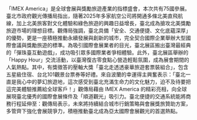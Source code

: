 「IMEX America」是全球會展與獎勵旅遊產業的指標盛會，本次共有75國參展。臺北市政府觀光傳播局指出，隨著2025年多家航空公司將開通多條北美直飛航線，加上北美旅客對文化體驗和綠色旅遊的興趣日益增長，臺北成為搶攻北美獎勵旅遊市場的理想目標。觀傳局強調，臺北具備「安全、交通便捷、文化底蘊深厚」的優勢，更是一座積極推動永續發展與創新的城市，完全契合國際企業舉辦大型國際會議與獎勵旅遊的標準。為吸引國際會展業者的目光，臺北展區搬出臺灣最經典的「彈珠臺互動遊戲」，成功吸引眾多國際業者爭相體驗。此外，臺北展區舉辦的「Happy Hour」交流活動，以臺灣復古零食點心營造輕鬆氛圍，成為展會期間的人氣熱點。其中，有獎徵答的壓軸大獎「臺北走透透豪華旅遊套票裝組合」，包含五星級住宿、台北101觀景台票券等好禮。來自波蘭的幸運得主興奮表示：「臺北一直是我心中的夢幻旅遊地，這次感受到臺北充滿生命力的文化魅力，迫不及待要把這完美體驗推薦給全球客戶！」觀傳局藉由 IMEX America 的精彩亮相，向全球展現臺北優秀的國際會展條件及「順道觀光」吸引力。臺北便捷的交通系統能將商務行程延伸至：觀傳局表示，未來將持續結合城市行銷策略與會展獎旅贊助方案，多管齊下強化會展競爭力，積極推動臺北成為亞太國際會展觀光的首選熱點。